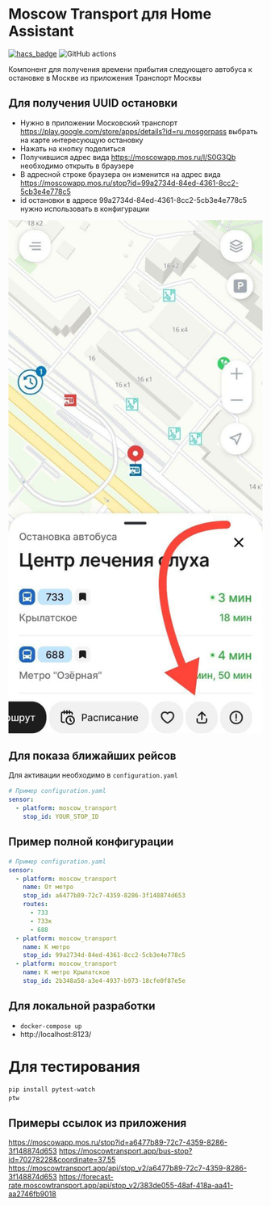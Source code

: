 # Moscow Transport для Home Assistant

[![hacs_badge](https://img.shields.io/badge/HACS-Custom-orange.svg)](https://github.com/custom-components/hacs)
![GitHub actions](https://github.com/egmen/moscow-transport/actions/workflows/validate.yaml/badge.svg)

Компонент для получения времени прибытия следующего автобуса к остановке в Москве из приложения Транспорт Москвы

## Для получения UUID остановки
- Нужно в приложении Московский транспорт https://play.google.com/store/apps/details?id=ru.mosgorpass выбрать на карте интересующую остановку
- Нажать на кнопку поделиться
- Получившися адрес вида https://moscowapp.mos.ru/l/S0G3Qb необходимо открыть в браузере
- В адресной строке браузера он изменится на адрес вида https://moscowapp.mos.ru/stop?id=99a2734d-84ed-4361-8cc2-5cb3e4e778c5
- id остановки в адресе 99a2734d-84ed-4361-8cc2-5cb3e4e778c5 нужно использовать в конфигурации

<img src="assets/transport_app_screenshot.jpg" />

## Для показа ближайших рейсов
Для активации необходимо в `configuration.yaml`
```yaml
# Пример configuration.yaml
sensor:
  - platform: moscow_transport
    stop_id: YOUR_STOP_ID
```

## Пример полной конфигурации
```yaml
# Пример configuration.yaml
sensor:
  - platform: moscow_transport
    name: От метро
    stop_id: a6477b89-72c7-4359-8286-3f148874d653
    routes:
      - 733
      - 733к
      - 688
  - platform: moscow_transport
    name: К метро
    stop_id: 99a2734d-84ed-4361-8cc2-5cb3e4e778c5
  - platform: moscow_transport
    name: К метро Крылатское
    stop_id: 2b348a58-a3e4-4937-b973-18cfe0f87e5e
```

## Для локальной разработки
- ```docker-compose up```
- http://localhost:8123/

# Для тестирования
```bash
pip install pytest-watch
ptw
```

## Примеры ссылок из приложения
https://moscowapp.mos.ru/stop?id=a6477b89-72c7-4359-8286-3f148874d653
https://moscowtransport.app/bus-stop?id=70278228&coordinate=37,55
https://moscowtransport.app/api/stop_v2/a6477b89-72c7-4359-8286-3f148874d653
https://forecast-rate.moscowtransport.app/api/stop_v2/383de055-48af-418a-aa41-aa2746fb9018
